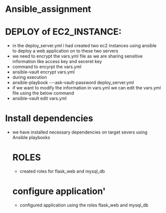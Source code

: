 # Ansible_assignment
# DEPLOY of EC2_INSTANCE:
- in the deploy_server.yml i had created two ec2 instances using ansible to deploy a web application on to these two servers
- we need to encrypt the vars.yml file as we are sharing sensitive information like access key and seceret key
- command to encyrpt the vars.yml 
- ansible-vault encrypt vars.yml
- during execution
- ansible-playbook ---ask-vault-password deploy_server.yml
- if we want to modify the information in vars.yml we can edit the vars.yml file using the below command
- ansible-vault edit vars.yml
# Install dependencies
- we have installed necessary dependencies on target severs using Ansible playbooks
  # ROLES
  - created roles for flask_web and mysql_db
  # configure application'
  - configured application using the roles flask_web and mysql_db 




